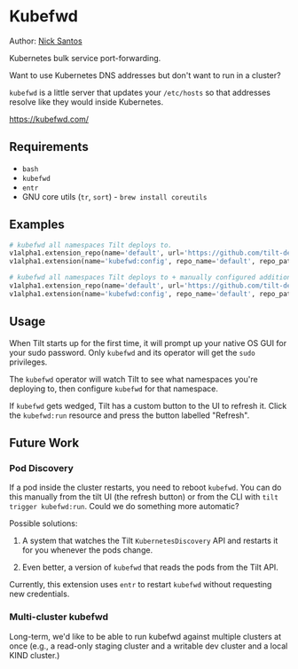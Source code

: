 # Kubefwd

Author: [Nick Santos](https://github.com/nicks)

Kubernetes bulk service port-forwarding.

Want to use Kubernetes DNS addresses but don't want to run in a cluster?

`kubefwd` is a little server that updates your `/etc/hosts` so
that addresses resolve like they would inside Kubernetes.

https://kubefwd.com/

## Requirements

- `bash`
- `kubefwd`
- `entr`
- GNU core utils (`tr`, `sort`) - `brew install coreutils`

## Examples

```python
# kubefwd all namespaces Tilt deploys to.
v1alpha1.extension_repo(name='default', url='https://github.com/tilt-dev/tilt-extensions')
v1alpha1.extension(name='kubefwd:config', repo_name='default', repo_path='kubefwd')
```

```python
# kubefwd all namespaces Tilt deploys to + manually configured additional namespace 'kubesystem'.
v1alpha1.extension_repo(name='default', url='https://github.com/tilt-dev/tilt-extensions')
v1alpha1.extension(name='kubefwd:config', repo_name='default', repo_path='kubefwd', args=['--namespaces=kubesystem'])
```

## Usage

When Tilt starts up for the first time, it will prompt up your native OS GUI for
your sudo password.  Only `kubefwd` and its operator will get the `sudo`
privileges.

The `kubefwd` operator will watch Tilt to see what namespaces you're deploying
to, then configure `kubefwd` for that namespace.

If `kubefwd` gets wedged, Tilt has a custom button to the UI to refresh it.
Click the `kubefwd:run` resource and press the button labelled "Refresh".

## Future Work

### Pod Discovery

If a pod inside the cluster restarts, you need to reboot `kubefwd`.  You can do
this manually from the tilt UI (the refresh button) or from the CLI with `tilt
trigger kubefwd:run`.  Could we do something more automatic?

Possible solutions:

1) A system that watches the Tilt `KubernetesDiscovery` API and
  restarts it for you whenever the pods change.
  
2) Even better, a version of `kubefwd` that reads the pods from the Tilt API.

Currently, this extension uses `entr` to restart `kubefwd`
without requesting new credentials.

### Multi-cluster kubefwd

Long-term, we'd like to be able to run kubefwd against multiple clusters at once
(e.g., a read-only staging cluster and a writable dev cluster and a local KIND
cluster.)


